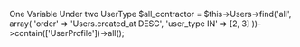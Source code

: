 One Variable Under two UserType
 $all_contractor = $this->Users->find('all', array(
            'order' => 'Users.created_at DESC',
            'user_type IN' =>  [2, 3]
        ))->contain(['UserProfile'])->all();
